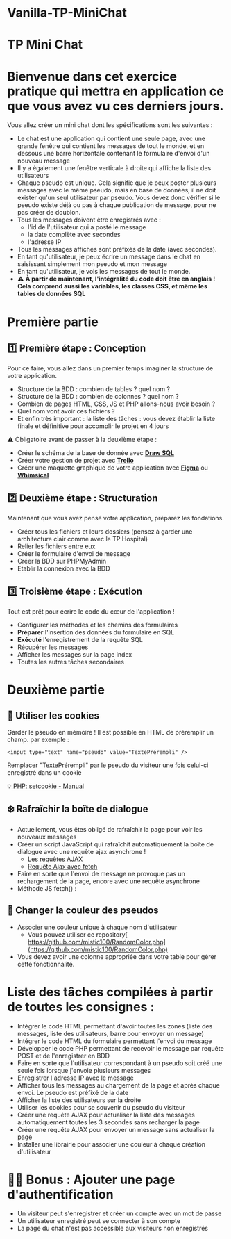 # Vanilla-TP-MiniChat

# TP Mini Chat

# Bienvenue dans cet exercice pratique qui mettra en application ce que vous avez vu ces derniers jours.

Vous allez créer un mini chat dont les spécifications sont les suivantes :

* Le chat est une application qui contient une seule page, avec une grande fenêtre qui contient les messages de tout le monde, et en dessous une barre horizontale contenant le formulaire d'envoi d'un nouveau message
* Il y a également une fenêtre verticale à droite qui affiche la liste des utilisateurs
* Chaque pseudo est unique. Cela signifie que je peux poster plusieurs messages avec le même pseudo, mais en base de données, il ne doit exister qu'un seul utilisateur par pseudo. 
Vous devez donc vérifier si le pseudo existe déjà ou pas à chaque publication de message, pour ne pas créer de doublon.
* Tous les messages doivent être enregistrés avec :
    * l'id de l'utilisateur qui a posté le message
    * la date complète avec secondes
    * l'adresse IP  
* Tous les messages affichés sont préfixés de la date (avec secondes).
* En tant qu'utilisateur, je peux écrire un message dans le chat en saisissant simplement mon pseudo et mon message
* En tant qu'utilisateur, je vois les messages de tout le monde.
* ⚠️ **À partir de maintenant, l'intégralité du code doit être en anglais ! Cela comprend aussi les variables, les classes CSS, et même les tables de données SQL**


# Première partie


## **1️⃣ Première étape : Conception**

Pour ce faire, vous allez dans un premier temps imaginer la structure de votre application.

* Structure de la BDD : combien de tables ? quel nom ?
* Structure de la BDD : combien de colonnes ? quel nom ?
* Combien de pages HTML, CSS, JS et PHP allons-nous avoir besoin ?
* Quel nom vont avoir ces fichiers ?
* Et enfin très important : la liste des tâches : vous devez établir la liste finale et définitive pour accomplir le projet en 4 jours
  
⚠️ Obligatoire avant de passer à la deuxième étape : 
 - Créer le schéma de la base de donnée avec [**Draw SQL**](https://drawsql.app/)
 - Créer votre gestion de projet avec [**Trello**](https://trello.com/fr)
 - Créer une maquette graphique de votre application avec [**Figma**](https://www.figma.com/fr/) ou [**Whimsical**](https://whimsical.com/) 


## **2️⃣ Deuxième étape : Structuration**

Maintenant que vous avez pensé votre application, préparez les fondations.

* Créer tous les fichiers et leurs dossiers (pensez à garder une architecture clair comme avec le TP Hospital)
* Relier les fichiers entre eux
* Créer le formulaire d'envoi de message
* Créer la BDD sur PHPMyAdmin
* Etablir la connexion avec la BDD


## **3️⃣ Troisième étape : Exécution**

Tout est prêt pour écrire le code du cœur de l'application !

* Configurer les méthodes et les chemins des formulaires
* **Préparer** l'insertion des données du formulaire en SQL
* **Exécuté** l'enregistrement de la requête SQL
* Récupérer les messages
* Afficher les messages sur la page index
* Toutes les autres tâches secondaires 


# Deuxième partie

## **🍪 Utiliser les cookies**

Garder le pseudo en mémoire ! Il est possible en HTML de préremplir un champ. par exemple :


```
<input type="text" name="pseudo" value="TextePrérempli" />
```


Remplacer "TextePrérempli" par le pseudo du visiteur une fois celui-ci enregistré dans un cookie

💡[ PHP: setcookie - Manual](https://www.php.net/manual/fr/function.setcookie.php)


## **❄️ Rafraîchir la boîte de dialogue**

* Actuellement, vous êtes obligé de rafraîchir la page pour voir les nouveaux messages
* Créer un script JavaScript qui rafraîchit automatiquement la boîte de dialogue avec une requête ajax asynchrone !
   * [Les requêtes AJAX](https://apical.xyz/fiches/les_requetes_ajax/qu_est-ce_que_ajax)
   * [Requête Ajax avec fetch](https://apical.xyz/fiches/les_requetes_ajax/appel_ajax_avec_fetch)
* Faire en sorte que l'envoi de message ne provoque pas un rechargement de la page, encore avec une requête asynchrone
* Méthode JS fetch() : 


## **🌈 Changer la couleur des pseudos**

* Associer une couleur unique à chaque nom d'utilisateur
    * Vous pouvez utiliser ce repository[ https://github.com/mistic100/RandomColor.php](https://github.com/mistic100/RandomColor.php)​
* Vous devez avoir une colonne appropriée dans votre table pour gérer cette fonctionnalité.


# **Liste des tâches compilées à partir de toutes les consignes :**

* Intégrer le code HTML permettant d'avoir toutes les zones (liste des messages, liste des utilisateurs, barre pour envoyer un message)
* Intégrer le code HTML du formulaire permettant l'envoi du message
* Développer le code PHP permettant de recevoir le message par requête POST et de l'enregistrer en BDD
* Faire en sorte que l'utilisateur correspondant à un pseudo soit créé une seule fois lorsque j'envoie plusieurs messages
* Enregistrer l'adresse IP avec le message
* Afficher tous les messages au chargement de la page et après chaque envoi. Le pseudo est préfixé de la date
* Afficher la liste des utilisateurs sur la droite
* Utiliser les cookies pour se souvenir du pseudo du visiteur
* Créer une requête AJAX pour actualiser la liste des messages automatiquement toutes les 3 secondes sans recharger la page
* Créer une requête AJAX pour envoyer un message sans actualiser la page
* Installer une librairie pour associer une couleur à chaque création d'utilisateur


# 👨‍💻 Bonus : Ajouter une page d'authentification

* Un visiteur peut s'enregistrer et créer un compte avec un mot de passe
* Un utilisateur enregistré peut se connecter à son compte
* La page du chat n'est pas accessible aux visiteurs non enregistrés
